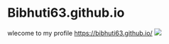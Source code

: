 # Bibhuti63.github.io
wlecome to my profile
https://bibhuti63.github.io/
![](https://github.com/Bibhuti63/Bibhuti63.github.io/blob/master/Notepad%20App%20Demo%20(2).gif)
